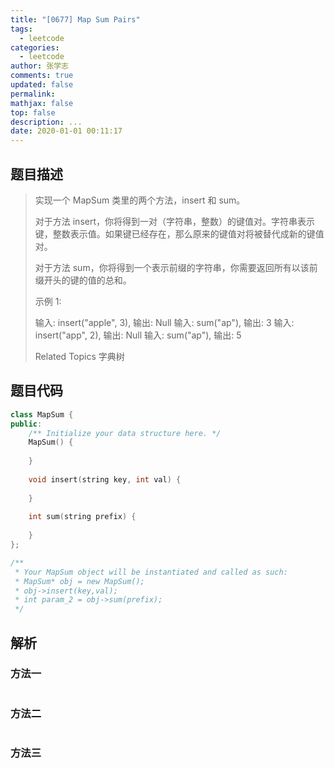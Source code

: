 ```yaml
---
title: "[0677] Map Sum Pairs"
tags:
  - leetcode
categories:
  - leetcode
author: 张学志
comments: true
updated: false
permalink:
mathjax: false
top: false
description: ...
date: 2020-01-01 00:11:17
---
```


## 题目描述

> 实现一个 MapSum 类里的两个方法，insert 和 sum。 
> 
> 对于方法 insert，你将得到一对（字符串，整数）的键值对。字符串表示键，整数表示值。如果键已经存在，那么原来的键值对将被替代成新的键值对。 
> 
> 对于方法 sum，你将得到一个表示前缀的字符串，你需要返回所有以该前缀开头的键的值的总和。 
> 
> 示例 1: 
> 
> 输入: insert("apple", 3), 输出: Null
> 输入: sum("ap"), 输出: 3
> 输入: insert("app", 2), 输出: Null
> 输入: sum("ap"), 输出: 5
> 
> Related Topics 字典树

## 题目代码

```cpp
class MapSum {
public:
    /** Initialize your data structure here. */
    MapSum() {
        
    }
    
    void insert(string key, int val) {
        
    }
    
    int sum(string prefix) {
        
    }
};

/**
 * Your MapSum object will be instantiated and called as such:
 * MapSum* obj = new MapSum();
 * obj->insert(key,val);
 * int param_2 = obj->sum(prefix);
 */
```

## 解析

### 方法一

```cpp

```

### 方法二

```cpp

```

### 方法三

```cpp

```

